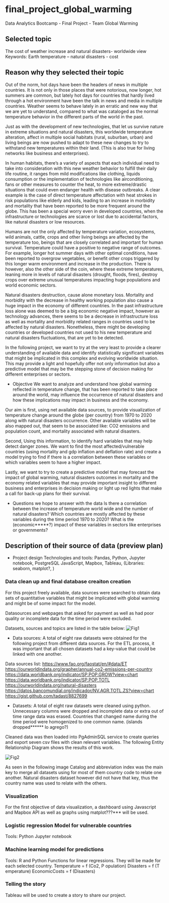 # final_project_global_warming
Data Analytics Bootcamp - Final Project - Team Global Warming


## Selected topic 
The cost of weather increase and natural disasters- worldwide view
 Keywords: Earth temperature – natural disasters - cost



## Reason why they selected their topic 

Out of the norm, hot days have been the headers of news in multiple countries. It is not only in those places that were notorious, now longer, hot summers are common, but lately hot days for countries that hardly lived through a hot environment have been the talk in news and media in multiple countries. Weather seems to behave lately in an erratic and new way that we are yet to understand, compared to what was cataloged as the normal temperature behavior in the different parts of the world in the past.

Just as with the development of new technologies, that let us survive nature in extreme situations and natural disasters, this worldwide temperature alteration, affect in multiple social habitats (rural, suburban, urban) and living beings are now pushed to adapt to these new changes to try to withstand new temperatures within their land. (This is also true for living networks like business and enterprises).  

In human habitats, there’s a variety of aspects that each individual need to take into consideration with this new weather behavior to fulfill their daily life routine, it ranges from mild modifications like clothing, liquids consumption or the implementation of technologies like airconditioning, fans or other measures to counter the heat, to more extreme/drastic situations that could even endanger health with disease outbreaks. A clear example is the case of direct temperature affectation with heat strokes in risk populations like elderly and kids, leading to an increase in morbidity and mortality that have been reported to be more frequent around the globe. This has been a special worry even in developed countries, when the infrastructure or technologies are scarce or lost due to accidental factors, like natural disasters or low resources. 

Humans are not the only affected by temperature variation, ecosystems, wild animals, cattle, crops and other living beings are affected by the temperature too, beings that are closely correlated and important for human survival. 
Temperature could have a positive to negative range of outcomes. For example, longer hot summer days with other optimal conditions, have been reported to overgrow vegetables, or benefit other crops triggered by this longer warm environment and increase in the production. There is however, also the other side of the coin, where these extreme temperatures, leaning more in levels of natural disasters (drought, floods, fires), destroy crops over extreme unusual temperatures impacting huge populations and world economic sectors.  

Natural disasters destruction, cause alone monetary loss. Mortality and morbidity with the decrease in healthy working population also cause a huge impact in the economy of different countries. In the past infrastructure loss alone was deemed to be a big economic negative impact, however as technology advances, there seems to be a decrease in infrastructure loss as well as mortality and morbidity related ranges in countries used to be affected by natural disasters. Nonetheless, there might be developing countries or developed countries not used to his new temperature and natural disasters fluctuations, that are yet to be detected. 

In the following project, we want to try at the very least to provide a clearer understanding of available data and identify statistically significant variables that might be implicated in this complex and evolving worldwide situation. This may provide a light and hopefully offer not only information but also a predictive model that may be the stepping stone of decision making for different enterprises or sectors. 



- Objective 
We want to analyze and understand how global warming reflected in temperature change, that has been reported to take place around the world, may influence the occurrence of natural disasters and how these implications may impact in business and the economy. 

Our aim is first, using net available data sources, to provide visualization of temperature change around the globe (per country) from 1970 to 2020 along with natural disasters occurrence. Other available variables will be also mapped out, that seem to be associated like: CO2 emissions and population count, and mortality associated with natural disasters. 

Second, Using this information, to identify hard variables that may help detect danger zones. We want to find the most affected/vulnerable countries (using mortality and gdp inflation and deflation rate) and create a model trying to find if there is a correlation between these variables or which variables seem to have a higher impact. 

Lastly, we want to try to create a predictive model that may forecast the impact of global warming, natural disasters outcomes in mortality and the economy related variables that may provide important insight to different business and enterprises in decision making or light up red lights that make a call for back-up plans for their survival.  


- Questions we hope to answer with the data
Is there a correlation between the increase of temperature world wide and the number of natural disasters?
Which countries are mostly affected by these variables during the time period 1970 to 2020? 
What is the (economic*****?) impact of these variables in sectors like enterprises or governments?



## Description of their source of data (preview plan)
- Project design 
Technologies and tools: Pandas, Python, Jupyter notebook, PostgreSQL  JavaScript, Mapbox, Tableau, (Libraries: seaborn, matplot?, ) 


### Data clean up and final database creaiton creation
For this project freely available, data sources were searched to obtain data sets of quantitative variables that might be implicated with global warming and might be of some impact for the model. 

Datasources and webpages that asked for payment as well as had poor quality or incomplete data for the time period were excluded. 

Datasets, sources and topics are listed in the table below:
![Fig1]()



- Data sources: A total of eight raw datasets were obtained for the following project from different data sources. For the ETL process, it was important that all chosen datasets had a key-value that could be linked with one another. 

Data sources list: 
https://www.fao.org/faostat/en/#data/ET
https://ourworldindata.org/grapher/annual-co2-emissions-per-country
https://data.worldbank.org/indicator/SP.POP.GROW?view=chart
https://data.worldbank.org/indicator/SP.POP.TOTL
https://ourworldindata.org/natural-disasters
https://datos.bancomundial.org/indicador/NV.AGR.TOTL.ZS?view=chart
https://gist.github.com/tadast/8827699

- Datasets: 
A total of eight raw datasets were cleaned using python. Unnecessary columns were dropped and incomplete data or extra out of time range data was erased. Countries that changed name during the time period were homogenized to one common name. (islands dropped****** lo agrego?)

Cleaned data was then loaded into PgAdminSQL service to create queries  and export seven csv files with clean relevant variables. 
The following Entity Relationship Diagram shows the results of this work.     

![Fig2]()


As seen in the following image Catalog and abbreviation index was the main key to merge all datasets using for most of them country code to relate one another. Natural disasters dataset however did not have that key, thus the country name was used to relate with the others.   





### Visualization
For the first objective of data visualization, a dashboard using Javascript and Mapbox API as well as graphs using matplot???*** will be used.


### Logistic regression Model for vulnerable countries
Tools: Python Jupyter notebook 


### Machine learning model for predictions
Tools: R and Python 
Functions for linear regressions. They will be made for each selected country.
Temperature = f (Co2, P opulation)
Disasters = f (T emperature)
EconomicCosts = f (Disasters)

### Telling the story
Tableau will be used to create a story to share our project. 




